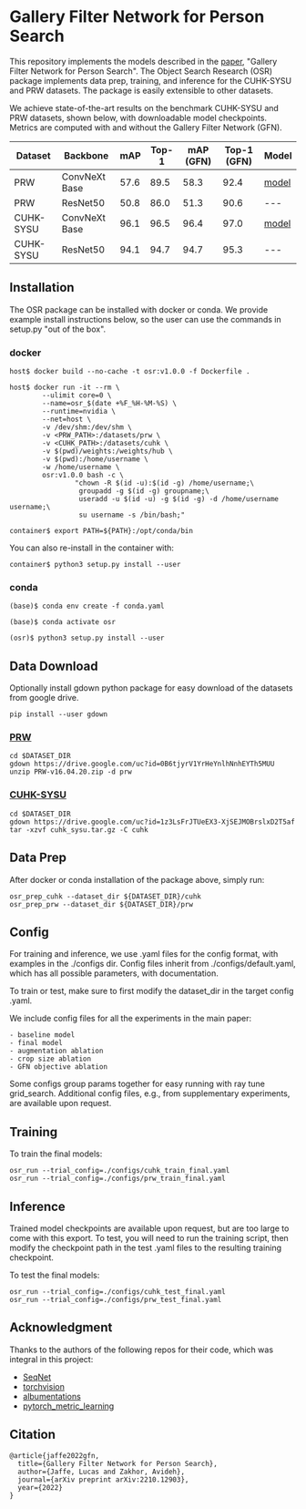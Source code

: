 # Gallery Filter Network for Person Search
This repository implements the models described in the [paper](https://arxiv.org/abs/2210.12903), "Gallery Filter Network for Person Search".
The Object Search Research (OSR) package implements data prep, training, and inference for the
CUHK-SYSU and PRW datasets. The package is easily extensible to other datasets.

We achieve state-of-the-art results on the benchmark CUHK-SYSU and PRW datasets, shown below, with
downloadable model checkpoints. Metrics are computed with and without the Gallery Filter Network (GFN).

| Dataset   | Backbone      | mAP  | Top-1 | mAP (GFN) | Top-1 (GFN) | Model |
| --------- | ------------- | ---- | ----- | --------- | ----------- | ----- |
| PRW       | ConvNeXt Base | 57.6 | 89.5  | 58.3      | 92.4        | [model](https://drive.google.com/file/d/17j8rYkcxPx599Eh6T-o6S9WvlRITOPt0/view?usp=sharing) |
| PRW       | ResNet50      | 50.8 | 86.0  | 51.3      | 90.6        | --- |
| CUHK-SYSU | ConvNeXt Base | 96.1 | 96.5  | 96.4      | 97.0        | [model](https://drive.google.com/file/d/1wWoQkpWN9-F1i8GqfX26DTf_mRNvxfZH/view?usp=sharing) |
| CUHK-SYSU | ResNet50      | 94.1 | 94.7  | 94.7      | 95.3        | --- |

## Installation
The OSR package can be installed with docker or conda.
We provide example install instructions below, so the user can use
the commands in setup.py "out of the box". 

### docker
```
host$ docker build --no-cache -t osr:v1.0.0 -f Dockerfile .

host$ docker run -it --rm \
        --ulimit core=0 \
        --name=osr_$(date +%F_%H-%M-%S) \
        --runtime=nvidia \
        --net=host \
        -v /dev/shm:/dev/shm \
        -v <PRW_PATH>:/datasets/prw \
        -v <CUHK_PATH>:/datasets/cuhk \
        -v $(pwd)/weights:/weights/hub \
        -v $(pwd):/home/username \
        -w /home/username \
        osr:v1.0.0 bash -c \
                "chown -R $(id -u):$(id -g) /home/username;\
                 groupadd -g $(id -g) groupname;\
                 useradd -u $(id -u) -g $(id -g) -d /home/username username;\
                 su username -s /bin/bash;"

container$ export PATH=${PATH}:/opt/conda/bin
```

You can also re-install in the container with:
```
container$ python3 setup.py install --user
```

### conda
```
(base)$ conda env create -f conda.yaml

(base)$ conda activate osr

(osr)$ python3 setup.py install --user
```

## Data Download
Optionally install gdown python package for easy download of the datasets from google drive.
```
pip install --user gdown
```

### [PRW](https://github.com/liangzheng06/PRW-baseline)
```
cd $DATASET_DIR
gdown https://drive.google.com/uc?id=0B6tjyrV1YrHeYnlhNnhEYTh5MUU
unzip PRW-v16.04.20.zip -d prw
```

### [CUHK-SYSU](https://github.com/ShuangLI59/person_search)
```
cd $DATASET_DIR 
gdown https://drive.google.com/uc?id=1z3LsFrJTUeEX3-XjSEJMOBrslxD2T5af 
tar -xzvf cuhk_sysu.tar.gz -C cuhk
```

## Data Prep
After docker or conda installation of the package above, simply run:
```
osr_prep_cuhk --dataset_dir ${DATASET_DIR}/cuhk
osr_prep_prw --dataset_dir ${DATASET_DIR}/prw
```

## Config
For training and inference, we use .yaml files for the config format, with examples in the ./configs dir.
Config files inherit from ./configs/default.yaml, which has all possible parameters, with documentation.

To train or test, make sure to first modify the dataset_dir in the target config .yaml.

We include config files for all the experiments in the main paper:

    - baseline model
    - final model
    - augmentation ablation
    - crop size ablation
    - GFN objective ablation
    
Some configs group params together for easy running with ray tune grid_search. Additional config files, e.g., from supplementary experiments, are available upon request.

## Training
To train the final models:
```
osr_run --trial_config=./configs/cuhk_train_final.yaml
osr_run --trial_config=./configs/prw_train_final.yaml
```

## Inference
Trained model checkpoints are available upon request, but are too large to come with this export. To test, you will
need to run the training script, then modify the checkpoint path in the test .yaml files to the resulting training checkpoint.

To test the final models:
```
osr_run --trial_config=./configs/cuhk_test_final.yaml
osr_run --trial_config=./configs/prw_test_final.yaml
```

## Acknowledgment
Thanks to the authors of the following repos for their code, which was integral in this project:
- [SeqNet](https://github.com/serend1p1ty/SeqNet)
- [torchvision](https://github.com/pytorch/vision)
- [albumentations](https://github.com/albumentations-team/albumentations)
- [pytorch_metric_learning](https://github.com/KevinMusgrave/pytorch-metric-learning)

## Citation
```
@article{jaffe2022gfn,
  title={Gallery Filter Network for Person Search},
  author={Jaffe, Lucas and Zakhor, Avideh},
  journal={arXiv preprint arXiv:2210.12903}, 
  year={2022}
}
```
